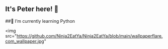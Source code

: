 ## It's Peter here! 👋
##🌱 I’m currently learning Python

<img src="https://github.com/Ninja2EatYa/Ninja2EatYa/blob/main/wallpaperflare.com_wallpaper.jpg"
